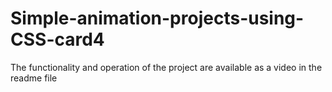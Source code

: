 # Simple-animation-projects-using-CSS-card4
The functionality and operation of the project are available as a video in the readme file
